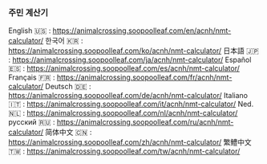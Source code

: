 ### 주민 계산기
English 🇺🇸 : https://animalcrossing.soopoolleaf.com/en/acnh/nmt-calculator/
한국어 🇰🇷 : https://animalcrossing.soopoolleaf.com/ko/acnh/nmt-calculator/
日本語 🇯🇵 : https://animalcrossing.soopoolleaf.com/ja/acnh/nmt-calculator/
Español 🇪🇸 : https://animalcrossing.soopoolleaf.com/es/acnh/nmt-calculator/
Français 🇫🇷 : https://animalcrossing.soopoolleaf.com/fr/acnh/nmt-calculator/
Deutsch 🇩🇪 : https://animalcrossing.soopoolleaf.com/de/acnh/nmt-calculator/
Italiano 🇮🇹 : https://animalcrossing.soopoolleaf.com/it/acnh/nmt-calculator/
Ned. 🇳🇱 : https://animalcrossing.soopoolleaf.com/nl/acnh/nmt-calculator/
русский 🇷🇺 : https://animalcrossing.soopoolleaf.com/ru/acnh/nmt-calculator/
简体中文 🇨🇳 : https://animalcrossing.soopoolleaf.com/zh/acnh/nmt-calculator/
繁鱧中文 🇹🇼 : https://animalcrossing.soopoolleaf.com/tw/acnh/nmt-calculator/
